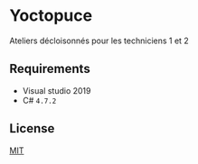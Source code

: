 # Yoctopuce

Ateliers décloisonnés pour les techniciens 1 et 2

## Requirements

* Visual studio 2019
* C# `4.7.2`

## License

[MIT](https://github.com/julesstahli/Yoctopuce/blob/master/LICENSE)
